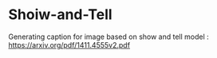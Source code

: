 # Shoiw-and-Tell
Generating caption for image based on show and tell model : https://arxiv.org/pdf/1411.4555v2.pdf
